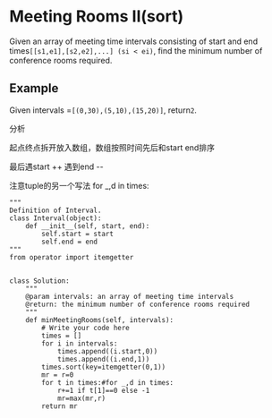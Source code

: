 # Meeting Rooms II\(sort\)

Given an array of meeting time intervals consisting of start and end times`[[s1,e1],[s2,e2],...] (si < ei)`, find the minimum number of conference rooms required.

## Example

Given intervals =`[(0,30),(5,10),(15,20)]`, return`2`.

分析

起点终点拆开放入数组，数组按照时间先后和start end排序

最后遇start ++ 遇到end --

注意tuple的另一个写法 for \_,d in times:

```text
"""
Definition of Interval.
class Interval(object):
    def __init__(self, start, end):
        self.start = start
        self.end = end
"""
from operator import itemgetter


class Solution:
    """
    @param intervals: an array of meeting time intervals
    @return: the minimum number of conference rooms required
    """
    def minMeetingRooms(self, intervals):
        # Write your code here
        times = []
        for i in intervals:
            times.append((i.start,0))
            times.append((i.end,1))
        times.sort(key=itemgetter(0,1))
        mr = r=0
        for t in times:#for _,d in times:
            r+=1 if t[1]==0 else -1
            mr=max(mr,r)
        return mr
```

